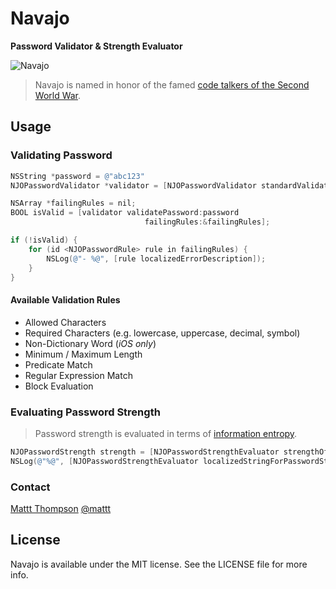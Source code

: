 # Navajo

**Password Validator & Strength Evaluator**

![Navajo](https://raw.github.com/mattt/Navajo/screenshots/example.gif)

> Navajo is named in honor of the famed [code talkers of the Second World War](http://en.wikipedia.org/wiki/Code_talker#Navajo_code_talkers).

## Usage

### Validating Password

```objective-c
NSString *password = @"abc123"
NJOPasswordValidator *validator = [NJOPasswordValidator standardValidator];

NSArray *failingRules = nil;
BOOL isValid = [validator validatePassword:password
                              failingRules:&failingRules];

if (!isValid) {
    for (id <NJOPasswordRule> rule in failingRules) {
        NSLog(@"- %@", [rule localizedErrorDescription]);
    }
}
```

#### Available Validation Rules

- Allowed Characters
- Required Characters (e.g. lowercase, uppercase, decimal, symbol)
- Non-Dictionary Word (_iOS only_)
- Minimum / Maximum Length
- Predicate Match
- Regular Expression Match
- Block Evaluation

### Evaluating Password Strength

> Password strength is evaluated in terms of [information entropy](http://en.wikipedia.org/wiki/Entropy_%28information_theory%29).

```objective-c
NJOPasswordStrength strength = [NJOPasswordStrengthEvaluator strengthOfPassword:password];
NSLog(@"%@", [NJOPasswordStrengthEvaluator localizedStringForPasswordStrength:strength]);
```

### Contact

[Mattt Thompson](http://github.com/mattt)
[@mattt](https://twitter.com/mattt)

## License

Navajo is available under the MIT license. See the LICENSE file for more info.
